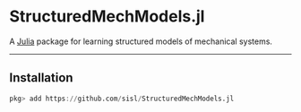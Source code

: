 # StructuredMechModels.jl

A [Julia](http://julialang.org) package for learning structured models of mechanical systems.

---

## Installation

```julia
pkg> add https://github.com/sisl/StructuredMechModels.jl
```

